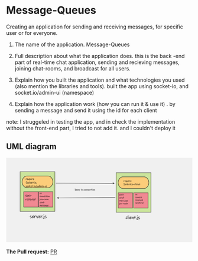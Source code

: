 # Message-Queues
Creating an application for sending and receiving messages, for specific user or for everyone.


1. The name of the application.
   Message-Queues
2. Full description about what the application does.
   this is the back -end part of real-time chat application, sending and recieving messages, joining chat-rooms, and broadcast for all users.
3. Explain how you built the application and what technologies you used (also mention the libraries and tools).
   built the app using socket-io, and socket.io/admin-ui (namespace) 

4. Explain how the application work (how you can run it & use it) .
   by sending a message and send it using the id for each client

note: I struggeled in testing the app, and in check the implementation without the front-end part, I tried to not add it. and I couldn't deploy it

## UML diagram

![UML](assets/uml13.png)

**The Pull request:**
[PR](https://github.com/marah-jaradat/Message-Queues/pull/1)
